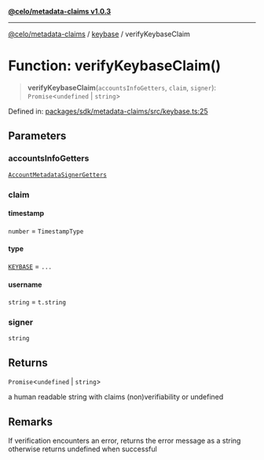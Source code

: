 [**@celo/metadata-claims v1.0.3**](../../README.md)

***

[@celo/metadata-claims](../../README.md) / [keybase](../README.md) / verifyKeybaseClaim

# Function: verifyKeybaseClaim()

> **verifyKeybaseClaim**(`accountsInfoGetters`, `claim`, `signer`): `Promise`\<`undefined` \| `string`\>

Defined in: [packages/sdk/metadata-claims/src/keybase.ts:25](https://github.com/celo-org/developer-tooling/blob/master/packages/sdk/metadata-claims/src/keybase.ts#L25)

## Parameters

### accountsInfoGetters

[`AccountMetadataSignerGetters`](../../types/type-aliases/AccountMetadataSignerGetters.md)

### claim

#### timestamp

`number` = `TimestampType`

#### type

[`KEYBASE`](../../types/enumerations/ClaimTypes.md#keybase) = `...`

#### username

`string` = `t.string`

### signer

`string`

## Returns

`Promise`\<`undefined` \| `string`\>

a human readable string with claims (non)verifiability or undefined

## Remarks

If verification encounters an error, returns the error message as a string
otherwise returns undefined when successful
